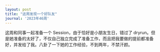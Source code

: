 ```yaml
---
layout: post
title: "这周发现一个好队友"
journal: '2023年46周'
---
```


这周和同事一起准备一个 Session，由于恰好是小朋友生日，错过了 dryrun。但是她准备的太好了，不仅自己独立完成了准备工作，而且把我要做的提前都准备好，并发给了我。八卦了一下她的工作经验，不到两年，不禁汗颜。
